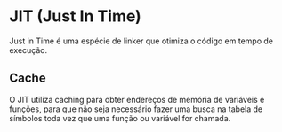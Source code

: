 # JIT (Just In Time)

Just in Time é uma espécie de linker que otimiza o código em tempo de execução.

## Cache

O JIT utiliza caching para obter endereços de memória de variáveis e funções, para que não seja necessário fazer uma busca na tabela de símbolos toda vez que uma função ou variável for chamada.